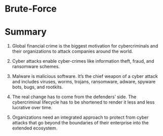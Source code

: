 # Brute-Force

# Summary


1. Global financial crime is the biggest motivation for cybercriminals and their organizations to attack companies around the world.

2. Cyber attacks enable cyber-crimes like information theft, fraud, and ransomware schemes.

3. Malware is malicious software. It’s the chief weapon of a cyber attack and includes viruses, worms, trojans, ransomware, adware, spyware bots, bugs, and rootkits.

4. The real change has to come from the defenders’ side. The cybercriminal lifecycle has to be shortened to render it less and less lucrative over time.

5. Organizations need an integrated approach to protect from cyber attacks that go beyond the boundaries of their enterprise into the extended ecosystem. 
